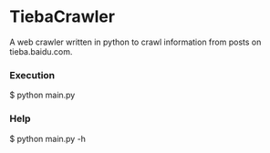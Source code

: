 TiebaCrawler
============

A web crawler written in python to crawl information from posts on tieba.baidu.com.

### Execution
$ python main.py

### Help
$ python main.py -h

